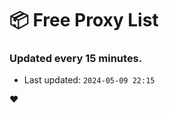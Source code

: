 # :package: Free Proxy List
### Updated every 15 minutes.

- Last updated: `2024-05-09 22:15`

:heart:
